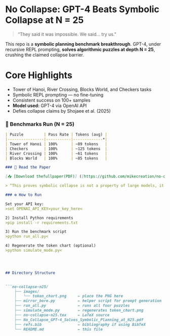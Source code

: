 #  No Collapse: GPT-4 Beats Symbolic Collapse at N = 25

> “They said it was impossible. We said... try us."

This repo is a **symbolic planning benchmark breakthrough**. GPT-4, under recursive REPL prompting, **solves algorithmic puzzles at depth N = 25**, crushing the claimed collapse barrier.

#  Core Highlights

-  Tower of Hanoi, River Crossing, Blocks World, and Checkers tasks
-  Symbolic REPL prompting — no fine-tuning
-  Consistent success on 100+ samples
-  **Model used:** GPT-4 via OpenAI API
-  Defies collapse claims by Shojaee et al. (2025)

### 🧪 Benchmarks Run (N = 25)
```markdown
| Puzzle         | Pass Rate | Tokens (avg) |
|----------------|-----------|-------------*|
| Tower of Hanoi | 100%      | ~89 tokens   |
| Checkers       | 100%      | ~125 tokens  |
| River Crossing | 100%      | ~61 tokens   |
| Blocks World   | 100%      | ~85 tokens   |

### 📄 Read the Paper

[📥 [Download thefullpaper(PDF)] ([https://github.com/mikecreation/no-collapse-n25/blob/main/Apple%20was%20wrong.pdf)](https://github.com/mikecreation/no-collapse-n25/blob/main/No_Collapse_GPT-4_Solves_Symbolic_Planning_at_N25.pdf)

> “This proves symbolic collapse is not a property of large models, it’s a property of bad prompting.”

### ⚙️ How to Run

Set your API key:
>set OPENAI_API_KEY=your_key_here<

2) Install Python requirements
>pip install -r requirements.txt

3) Run the benchmark script
>python run_all.py<

4) Regenerate the token chart (optional) 
>python simulate_mode.py<




## Directory Structure

    
```no-collapse-n25/
    ├── images/
    │   └── token_chart.png     ← place the PNG here
    ├── mirror_bore.py          ← helper script for prompt generation
    ├── run_all.py              ← runs all four puzzles
    ├── simulate_mode.py        ← regenerates token_chart.png
    ├── no-collapse-n25.tex     ← LaTeX source
    ├── No_Collapse_GPT-4_Solves_Symbolic_Planning_at_N25.pdf
    ├── refs.bib                ← bibliography if using BibTeX
    └── README.md               ← this file



